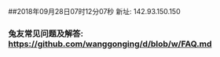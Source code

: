 ##2018年09月28日07时12分07秒 新址: 142.93.150.150
### 兔友常见问题及解答: https://github.com/wanggonging/d/blob/w/FAQ.md
